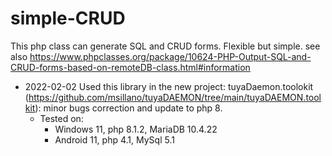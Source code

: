 # simple-CRUD

This php class can generate SQL and CRUD forms.
Flexible but simple.
see also https://www.phpclasses.org/package/10624-PHP-Output-SQL-and-CRUD-forms-based-on-remoteDB-class.html#information

 - 2022-02-02 Used this library in the new project: tuyaDaemon.toolokit (https://github.com/msillano/tuyaDAEMON/tree/main/tuyaDAEMON.toolkit): minor bugs correction and update to php 8.
   - Tested on:
      - Windows 11, php 8.1.2, MariaDB 10.4.22
      - Android 11, php 4.1,  MySql 5.1
